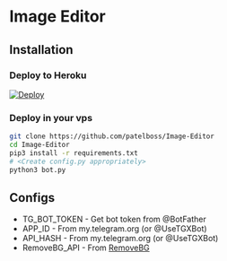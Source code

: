 # Image Editor





## Installation

### Deploy to Heroku
[![Deploy](https://www.herokucdn.com/deploy/button.svg)](https://heroku.com/deploy?template=https://github.com/patelboss/Image-Editor)

### Deploy in your vps
```sh
git clone https://github.com/patelboss/Image-Editor
cd Image-Editor
pip3 install -r requirements.txt
# <Create config.py appropriately>
python3 bot.py
```

## Configs

* TG_BOT_TOKEN  - Get bot token from @BotFather
* APP_ID        - From my.telegram.org (or @UseTGXBot)
* API_HASH      - From my.telegram.org (or @UseTGXBot)
* RemoveBG_API  - From [RemoveBG](https://www.remove.bg/b/background-removal-api)

